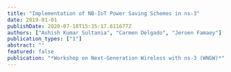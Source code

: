 ```yaml
---
title: "Implementation of NB-IoT Power Saving Schemes in ns-3"
date: 2019-01-01
publishDate: 2020-07-18T15:35:17.611677Z
authors: ["Ashish Kumar Sultania", "Carmen Delgado", "Jeroen Famaey"]
publication_types: ["1"]
abstract: ""
featured: false
publication: "*Workshop on Next-Generation Wireless with ns-3 (WNGW)*"
---
```


